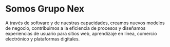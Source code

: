 # Somos Grupo Nex
A través de software y de nuestras capacidades, creamos nuevos modelos de negocio, contribuimos a la eficiencia de procesos y  diseñamos experiencias de usuario para sitios web, aprendizaje en línea, comercio electrónico y plataformas digitales.
<!--
**NEX-Group-Col/NEX-Group-Col** is a ✨ _special_ ✨ repository because its `README.md` (this file) appears on your GitHub profile.

Here are some ideas to get you started:

- 🔭 I’m currently working on ...
- 🌱 I’m currently learning ...
- 👯 I’m looking to collaborate on ...
- 🤔 I’m looking for help with ...
- 💬 Ask me about ...
- 📫 How to reach me: ...
- 😄 Pronouns: ...
- ⚡ Fun fact: ...
-->
